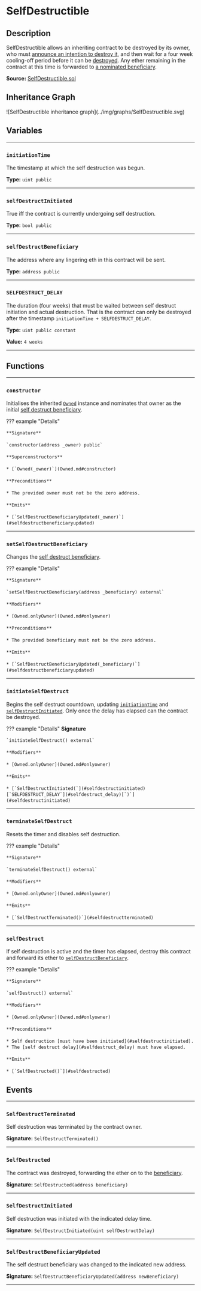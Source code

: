 # SelfDestructible

## Description

SelfDestructible allows an inheriting contract to be destroyed by its owner, who must [announce an intention to destroy it](#initiateselfdestruct), and then wait for a four week cooling-off period before it can be [destroyed](#selfdestruct). Any ether remaining in the contract at this time is forwarded to [a nominated beneficiary](#selfdestructbeneficiary).

**Source:** [SelfDestructible.sol](https://github.com/Synthetixio/synthetix/blob/master/contracts/SelfDestructible.sol)

<section-sep />

## Inheritance Graph

<inheritance-graph>
    ![SelfDestructible inheritance graph](../img/graphs/SelfDestructible.svg)
</inheritance-graph>

<section-sep />

## Variables

---

### `initiationTime`

The timestamp at which the self destruction was begun.

**Type:** `uint public`

---

### `selfDestructInitiated`

True iff the contract is currently undergoing self destruction.

**Type:** `bool public`

---

### `selfDestructBeneficiary`

The address where any lingering eth in this contract will be sent.

**Type:** `address public`

---

### `SELFDESTRUCT_DELAY`

The duration (four weeks) that must be waited between self destruct initiation and actual destruction. That is the contract can only be destroyed after the timestamp `initiationTime + SELFDESTRUCT_DELAY`.

**Type:** `uint public constant`

**Value:** `4 weeks`

---

<section-sep />

## Functions

---

### `constructor`

Initialises the inherited [`Owned`](Owned.md) instance and nominates that owner as the initial [self destruct beneficiary](#selfdestructbeneficiary).

??? example "Details"

    **Signature**

    `constructor(address _owner) public`

    **Superconstructors**

    * [`Owned(_owner)`](Owned.md#constructor)

    **Preconditions**

    * The provided owner must not be the zero address.

    **Emits**

    * [`SelfDestructBeneficiaryUpdated(_owner)`](#selfdestructbeneficiaryupdated)

---

### `setSelfDestructBeneficiary`

Changes the [self destruct beneficiary](#selfdestructbeneficiary).

??? example "Details"

    **Signature**
    
    `setSelfDestructBeneficiary(address _beneficiary) external`

    **Modifiers**

    * [Owned.onlyOwner](Owned.md#onlyowner)

    **Preconditions**

    * The provided beneficiary must not be the zero address.

    **Emits**

    * [`SelfDestructBeneficiaryUpdated(_beneficiary)`](#selfdestructbeneficiaryupdated)

---

### `initiateSelfDestruct`

Begins the self destruct countdown, updating [`initiationTime`](#initiationtime) and [`selfDestructInitiated`](#selfdestructinitiated). Only once the delay has elapsed can the contract be destroyed.

??? example "Details"
    **Signature**

    `initiateSelfDestruct() external`

    **Modifiers**

    * [Owned.onlyOwner](Owned.md#onlyowner)

    **Emits**

    * [`SelfDestructInitiated(`](#selfdestructinitiated)[`SELFDESTRUCT_DELAY`](#selfdestruct_delay)[`)`](#selfdestructinitiated)

---

### `terminateSelfDestruct`

Resets the timer and disables self destruction.

??? example "Details"

    **Signature**

    `terminateSelfDestruct() external`

    **Modifiers**

    * [Owned.onlyOwner](Owned.md#onlyowner)

    **Emits**

    * [`SelfDestructTerminated()`](#selfdestructterminated)

---

### `selfDestruct`

If self destruction is active and the timer has elapsed, destroy this contract and forward its ether to [`selfDestructBeneficiary`](#selfdestructbeneficiary).

??? example "Details"

    **Signature**

    `selfDestruct() external`

    **Modifiers**

    * [Owned.onlyOwner](Owned.md#onlyowner)

    **Preconditions**

    * Self destruction [must have been initiated](#selfdestructinitiated).
    * The [self destruct delay](#selfdestruct_delay) must have elapsed.

    **Emits**

    * [`SelfDestructed()`](#selfdestructed)

<section-sep />

## Events

---

### `SelfDestructTerminated`

Self destruction was terminated by the contract owner.

**Signature:** `SelfDestructTerminated()`

---

### `SelfDestructed`

The contract was destroyed, forwarding the ether on to the [beneficiary](#selfdestructbeneficiary).

**Signature:** `SelfDestructed(address beneficiary)`

---

### `SelfDestructInitiated`

Self destruction was initiated with the indicated delay time.

**Signature:** `SelfDestructInitiated(uint selfDestructDelay)`

---

### `SelfDestructBeneficiaryUpdated`

The self destruct beneficiary was changed to the indicated new address.

**Signature:** `SelfDestructBeneficiaryUpdated(address newBeneficiary)`

---

<section-sep />
